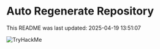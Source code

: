 # Auto Regenerate Repository

This README was last updated: 2025-04-19 13:51:07

 ![TryHackMe](https://tryhackme.com/badge/533634)